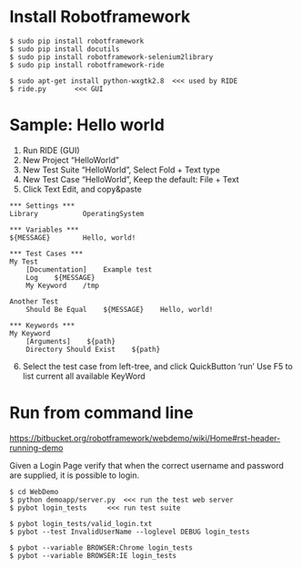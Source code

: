 Install Robotframework
======================
``` Shell
$ sudo pip install robotframework 
$ sudo pip install docutils
$ sudo pip install robotframework-selenium2library
$ sudo pip install robotframework-ride

$ sudo apt-get install python-wxgtk2.8	<<< used by RIDE
$ ride.py		<<< GUI
```

Sample: Hello world
===================
1. Run RIDE (GUI)
2. New Project “HelloWorld”
3. New Test Suite “HelloWorld”, Select Fold + Text type
4. New Test Case “HelloWorld”, Keep the default: File + Text
5. Click Text Edit, and copy&paste

```TXT
*** Settings ***
Library           OperatingSystem

*** Variables ***
${MESSAGE}        Hello, world!

*** Test Cases ***
My Test
    [Documentation]    Example test
    Log    ${MESSAGE}
    My Keyword    /tmp

Another Test
    Should Be Equal    ${MESSAGE}    Hello, world!

*** Keywords ***
My Keyword
    [Arguments]    ${path}
    Directory Should Exist    ${path}
```

6. Select the test case from left-tree, and click QuickButton ‘run’ 
Use F5 to list current all available KeyWord

Run from command line
=====================

https://bitbucket.org/robotframework/webdemo/wiki/Home#rst-header-running-demo

Given a Login Page verify that when the correct username and password are supplied, it is possible to login.

```Shell
$ cd WebDemo
$ python demoapp/server.py	<<< run the test web server
$ pybot login_tests		<<< run test suite

$ pybot login_tests/valid_login.txt
$ pybot --test InvalidUserName --loglevel DEBUG login_tests

$ pybot --variable BROWSER:Chrome login_tests
$ pybot --variable BROWSER:IE login_tests
```

